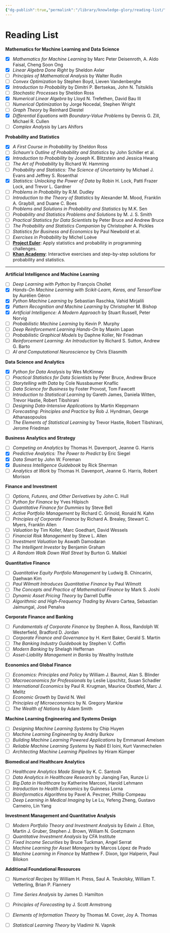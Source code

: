 ```yaml
---
{"dg-publish":true,"permalink":"/library/knowledge-glory/reading-list/","tags":["readinglist"]}
---
```


# Reading List 

**Mathematics for Machine Learning and Data Science** 
- [x] *Mathematics for Machine Learning* by Marc Peter Deisenroth, A. Aldo Faisal, Cheng Soon Ong
- [x] *Linear Algebra Done Right* by Sheldon Axler
- [ ] *Principles of Mathematical Analysis* by Walter Rudin 
- [ ] *Convex Optimization* by Stephen Boyd, Lieven Vandenberghe 
- [x] *Introduction to Probability* by Dimitri P. Bertsekas, John N. Tsitsiklis 
- [ ] *Stochastic Processes* by Sheldon Ross 
- [x] *Numerical Linear Algebra* by Lloyd N. Trefethen, David Bau III 
- [ ] *Numerical Optimization* by Jorge Nocedal, Stephen Wright 
- [ ] *Graph Theory* by Reinhard Diestel 
- [x] *Differential Equations with Boundary-Value Problems* by Dennis G. Zill, Michael R. Cullen 
- [ ] *Complex Analysis* by Lars Ahlfors 

**Probability and Statistics** 
- [x] _A First Course in Probability_ by Sheldon Ross  
- [ ] _Schaum's Outline of Probability and Statistics_ by John Schiller et al.  
- [x] _Introduction to Probability_ by Joseph K. Blitzstein and Jessica Hwang  
- [ ] _The Art of Probability_ by Richard W. Hamming  
- [ ] _Probability and Statistics: The Science of Uncertainty_ by Michael J. Evans and Jeffrey S. Rosenthal  
- [x] _Statistics: Unlocking the Power of Data_ by Robin H. Lock, Patti Frazer Lock, and Trevor L. Gardner  
- [ ] _Problems in Probability_ by R.M. Dudley  
- [ ] _Introduction to the Theory of Statistics_ by Alexander M. Mood, Franklin A. Graybill, and Duane C. Boes  
- [ ] _Problems and Solutions in Probability and Statistics_ by M.K. Sen  
- [ ] _Probability and Statistics Problems and Solutions_ by M. J. S. Smith  
- [ ] _Practical Statistics for Data Scientists_ by Peter Bruce and Andrew Bruce  
- [ ] _The Probability and Statistics Companion_ by Christopher A. Pickles  
- [ ] _Statistics for Business and Economics_ by Paul Newbold et al.  
- [ ] _Exercises in Probability_ by Michel Loève  
- [ ] **[Project Euler](https://projecteuler.net/)**: Apply statistics and probability in programming challenges.
- [ ] **[Khan Academy](https://www.khanacademy.org/math/statistics-probability)**: Interactive exercises and step-by-step solutions for probability and statistics.

---

**Artificial Intelligence and Machine Learning** 
- [ ] *Deep Learning with Python* by François Chollet
- [x] *Hands-On Machine Learning with Scikit-Learn, Keras, and TensorFlow* by Aurélien Géron
- [x] *Python Machine Learning* by Sebastian Raschka, Vahid Mirjalili
- [x] *Pattern Recognition and Machine Learning* by Christopher M. Bishop
- [x] *Artificial Intelligence: A Modern Approach* by Stuart Russell, Peter Norvig
- [ ] *Probabilistic Machine Learning* by Kevin P. Murphy
- [ ] *Deep Reinforcement Learning Hands-On* by Maxim Lapan
- [ ] *Probabilistic Graphical Models* by Daphne Koller, Nir Friedman
- [ ] *Reinforcement Learning: An Introduction* by Richard S. Sutton, Andrew G. Barto 
- [ ] *AI and Computational Neuroscience* by Chris Eliasmith

**Data Science and Analytics** 
- [x] *Python for Data Analysis* by Wes McKinney 
- [ ] *Practical Statistics for Data Scientists* by Peter Bruce, Andrew Bruce 
- [ ] *Storytelling with Data* by Cole Nussbaumer Knaflic 
- [ ] *Data Science for Business* by Foster Provost, Tom Fawcett 
- [ ] *Introduction to Statistical Learning* by Gareth James, Daniela Witten, Trevor Hastie, Robert Tibshirani 
- [ ] *Designing Data-Intensive Applications* by Martin Kleppmann 
- [ ] *Forecasting: Principles and Practice* by Rob J. Hyndman, George Athanasopoulos 
- [ ] *The Elements of Statistical Learning* by Trevor Hastie, Robert Tibshirani, Jerome Friedman 

**Business Analytics and Strategy** 
- [ ] *Competing on Analytics* by Thomas H. Davenport, Jeanne G. Harris 
- [x] *Predictive Analytics: The Power to Predict* by Eric Siegel 
- [x] *Data Smart* by John W. Foreman 
- [x] *Business Intelligence Guidebook* by Rick Sherman 
- [ ] *Analytics at Work* by Thomas H. Davenport, Jeanne G. Harris, Robert Morison 

**Finance and Investment** 
- [ ] *Options, Futures, and Other Derivatives* by John C. Hull 
- [ ] *Python for Finance* by Yves Hilpisch 
- [ ] *Quantitative Finance for Dummies* by Steve Bell 
- [ ] *Active Portfolio Management* by Richard C. Grinold, Ronald N. Kahn 
- [ ] *Principles of Corporate Finance* by Richard A. Brealey, Stewart C. Myers, Franklin Allen 
- [ ] *Valuation* by Tim Koller, Marc Goedhart, David Wessels 
- [ ] *Financial Risk Management* by Steve L. Allen 
- [ ] *Investment Valuation* by Aswath Damodaran 
- [ ] *The Intelligent Investor* by Benjamin Graham 
- [ ] *A Random Walk Down Wall Street* by Burton G. Malkiel 

**Quantitative Finance** 
- [ ] *Quantitative Equity Portfolio Management* by Ludwig B. Chincarini, Daehwan Kim 
- [ ] *Paul Wilmott Introduces Quantitative Finance* by Paul Wilmott 
- [ ] *The Concepts and Practice of Mathematical Finance* by Mark S. Joshi 
- [ ] *Dynamic Asset Pricing Theory* by Darrell Duffie 
- [ ] *Algorithmic and High-Frequency Trading* by Alvaro Cartea, Sebastian Jaimungal, José Penalva 

**Corporate Finance and Banking** 
- [ ] *Fundamentals of Corporate Finance* by Stephen A. Ross, Randolph W. Westerfield, Bradford D. Jordan 
- [ ] *Corporate Finance and Governance* by H. Kent Baker, Gerald S. Martin 
- [ ] *The Banking Industry Guidebook* by Stephen V. Coffin 
- [ ] *Modern Banking* by Shelagh Heffernan 
- [ ] *Asset-Liability Management in Banks* by Wealthy Institute 

**Economics and Global Finance** 
- [ ] *Economics: Principles and Policy* by William J. Baumol, Alan S. Blinder 
- [ ] *Macroeconomics for Professionals* by Leslie Lipschitz, Susan Schadler 
- [ ] *International Economics* by Paul R. Krugman, Maurice Obstfeld, Marc J. Melitz 
- [ ] *Economic Growth* by David N. Weil 
- [ ] *Principles of Microeconomics* by N. Gregory Mankiw 
- [ ] *The Wealth of Nations* by Adam Smith 

**Machine Learning Engineering and Systems Design** 
- [ ] *Designing Machine Learning Systems* by Chip Huyen 
- [ ] *Machine Learning Engineering* by Andriy Burkov 
- [ ] *Building Machine Learning Powered Applications* by Emmanuel Ameisen 
- [ ] *Reliable Machine Learning Systems* by Nabil El Ioini, Kurt Vanmechelen 
- [ ] *Architecting Machine Learning Pipelines* by Hiram Kümper 

**Biomedical and Healthcare Analytics** 
- [ ] *Healthcare Analytics Made Simple* by K. C. Santosh 
- [ ] *Data Analytics in Healthcare Research* by Jianqing Fan, Runze Li 
- [ ] *Big Data in Healthcare* by Katherine Marconi, Harold Lehmann 
- [ ] *Introduction to Health Economics* by Guinness Lorna 
- [ ] *Bioinformatics Algorithms* by Pavel A. Pevzner, Phillip Compeau 
- [ ] *Deep Learning in Medical Imaging* by Le Lu, Yefeng Zheng, Gustavo Carneiro, Lin Yang 

**Investment Management and Quantitative Analysis** 
- [ ] *Modern Portfolio Theory and Investment Analysis* by Edwin J. Elton, Martin J. Gruber, Stephen J. Brown, William N. Goetzmann 
- [ ] *Quantitative Investment Analysis* by CFA Institute 
- [ ] *Fixed Income Securities* by Bruce Tuckman, Angel Serrat 
- [ ] *Machine Learning for Asset Managers* by Marcos López de Prado 
- [ ] *Machine Learning in Finance* by Matthew F. Dixon, Igor Halperin, Paul Bilokon 

**Additional Foundational Resources** 
- [ ] *Numerical Recipes* by William H. Press, Saul A. Teukolsky, William T. Vetterling, Brian P. Flannery 
- [ ] *Time Series Analysis* by James D. Hamilton 
- [ ] *Principles of Forecasting* by J. Scott Armstrong 
- [ ] *Elements of Information Theory* by Thomas M. Cover, Joy A. Thomas 
- [ ] *Statistical Learning Theory* by Vladimir N. Vapnik

